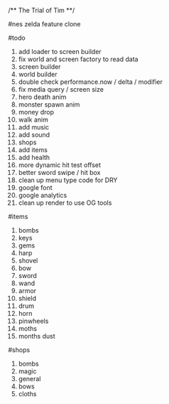 /**
    The Trial of Tim
**/

#nes zelda feature clone

#todo
1. add loader to screen builder
1. fix world and screen factory to read data
1. screen builder
1. world builder
1. double check performance.now / delta / modifier
1. fix media query / screen size
1. hero death anim
1. monster spawn anim
1. money drop
1. walk anim
1. add music
1. add sound
1. shops
1. add items
1. add health
1. more dynamic hit test offset
1. better sword swipe / hit box
1. clean up menu type code for DRY
1. google font
1. google analytics
1. clean up render to use OG tools

#items
1. bombs
1. keys
1. gems
1. harp
1. shovel
1. bow
1. sword
1. wand
1. armor
1. shield
1. drum
1. horn
1. pinwheels
1. moths
1. months dust

#shops
1. bombs
1. magic
1. general
1. bows
1. cloths